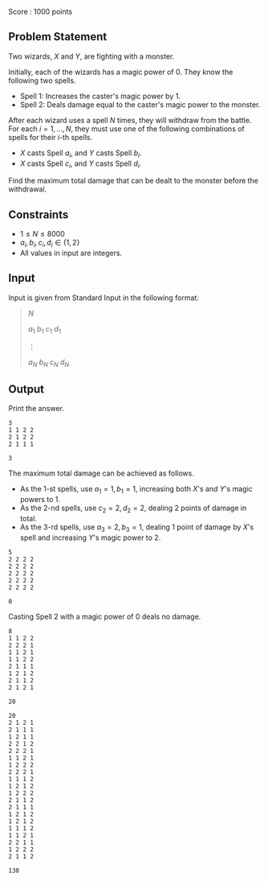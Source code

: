 Score : $1000$ points

## Problem Statement

Two wizards, $X$ and $Y$, are fighting with a monster.

Initially, each of the wizards has a magic power of $0$. They know the following two spells.

- Spell $1$: Increases the caster's magic power by $1$.
- Spell $2$: Deals damage equal to the caster's magic power to the monster.

After each wizard uses a spell $N$ times, they will withdraw from the battle.<br>
For each $i=1, \ldots, N$, they must use one of the following combinations of spells for their $i$-th spells.

- $X$ casts Spell $a_i$, and $Y$ casts Spell $b_i$.
- $X$ casts Spell $c_i$, and $Y$ casts Spell $d_i$.

Find the maximum total damage that can be dealt to the monster before the withdrawal.

## Constraints

- $1 \leq N \leq 8000$
- $a_i,b_i,c_i,d_i \in \{1,2\}$
- All values in input are integers.

## Input

Input is given from Standard Input in the following format:

> $N$
> 
> $a_1$ $b_1$ $c_1$ $d_1$
> 
> $\vdots$
> 
> $a_N$ $b_N$ $c_N$ $d_N$

## Output

Print the answer.

```input1
3
1 1 2 2
2 1 2 2
2 1 1 1
```

```output1
3
```

The maximum total damage can be achieved as follows.

- As the $1$-st spells, use $a_1=1,\, b_1=1$, increasing both $X$'s and $Y$'s magic powers to $1$.
- As the $2$-nd spells, use $c_2=2,\, d_2=2$, dealing $2$ points of damage in total.
- As the $3$-rd spells, use $a_3=2,\, b_3=1$, dealing $1$ point of damage by $X$'s spell and increasing $Y$'s magic power to $2$.

```input2
5
2 2 2 2
2 2 2 2
2 2 2 2
2 2 2 2
2 2 2 2
```

```output2
0
```

Casting Spell $2$ with a magic power of $0$ deals no damage.

```input3
8
1 1 2 2
2 2 2 1
1 1 2 1
1 1 2 2
2 1 1 1
1 2 1 2
2 1 1 2
2 1 2 1
```

```output3
20
```

```input4
20
2 1 2 1
2 1 1 1
1 2 1 1
2 2 1 2
2 2 2 1
1 1 2 1
1 2 2 2
2 2 2 1
1 1 1 2
1 2 1 2
1 2 2 2
2 1 1 2
2 1 1 1
1 2 1 2
1 2 1 2
1 1 1 2
1 1 2 1
2 2 1 1
1 2 2 2
2 1 1 2
```

```output4
138
```